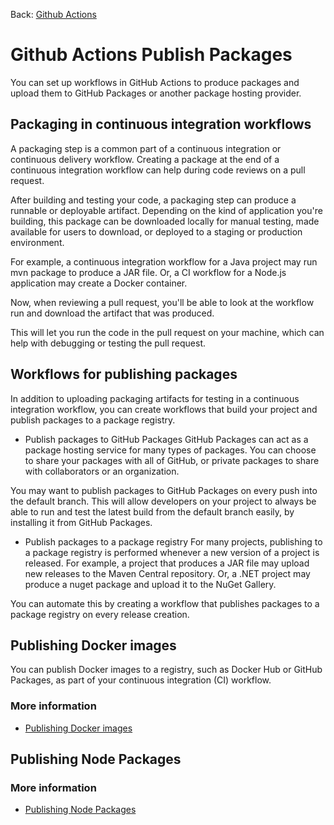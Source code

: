 Back: [Github Actions](./gha.md)

# Github Actions Publish Packages

You can set up workflows in GitHub Actions to produce packages and upload them to GitHub Packages or another package hosting provider.

## Packaging in continuous integration workflows

A packaging step is a common part of a continuous integration or continuous delivery workflow. Creating a package at the end of a continuous integration workflow can help during code reviews on a pull request.

After building and testing your code, a packaging step can produce a runnable or deployable artifact. Depending on the kind of application you're building, this package can be downloaded locally for manual testing, made available for users to download, or deployed to a staging or production environment.

For example, a continuous integration workflow for a Java project may run mvn package to produce a JAR file. Or, a CI workflow for a Node.js application may create a Docker container.

Now, when reviewing a pull request, you'll be able to look at the workflow run and download the artifact that was produced.

This will let you run the code in the pull request on your machine, which can help with debugging or testing the pull request.

## Workflows for publishing packages

In addition to uploading packaging artifacts for testing in a continuous integration workflow, you can create workflows that build your project and publish packages to a package registry.

- Publish packages to GitHub Packages GitHub Packages can act as a package hosting service for many types of packages. You can choose to share your packages with all of GitHub, or private packages to share with collaborators or an organization.

You may want to publish packages to GitHub Packages on every push into the default branch. This will allow developers on your project to always be able to run and test the latest build from the default branch easily, by installing it from GitHub Packages.

- Publish packages to a package registry For many projects, publishing to a package registry is performed whenever a new version of a project is released. For example, a project that produces a JAR file may upload new releases to the Maven Central repository. Or, a .NET project may produce a nuget package and upload it to the NuGet Gallery.

You can automate this by creating a workflow that publishes packages to a package registry on every release creation.

## Publishing Docker images

You can publish Docker images to a registry, such as Docker Hub or GitHub Packages, as part of your continuous integration (CI) workflow.

### More information

- [Publishing Docker images](https://docs.github.com/en/actions/publishing-packages/publishing-docker-images)

## Publishing Node Packages

### More information

- [Publishing Node Packages](https://docs.github.com/en/actions/publishing-packages/publishing-nodejs-packages)
